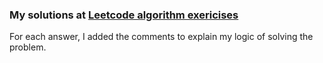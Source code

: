 ### My solutions at [Leetcode algorithm exericises](https://leetcode.com/problemset/algorithms/)

For each answer, I added the comments to explain my logic of solving the problem.
